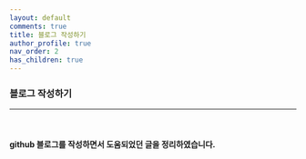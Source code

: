```yaml
---
layout: default
comments: true
title: 블로그 작성하기
author_profile: true
nav_order: 2
has_children: true
---
```


### 블로그 작성하기
***  
<br/>

#### github 블로그를 작성하면서 도움되었던 글을 정리하였습니다.
